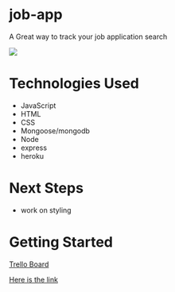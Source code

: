 # job-app
A Great way to track your job application search




<img src="https://i.imgur.com/hS7NZbE.png">




# Technologies Used

- JavaScript
- HTML
- CSS
- Mongoose/mongodb
- Node
- express
- heroku

# Next Steps

- work on styling

# Getting Started

[Trello Board](https://trello.com/b/qltC7ve2/p2)

[Here is the link](https://job-app-tracker-byn.herokuapp.com//)
